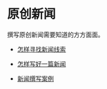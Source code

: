 # 原创新闻

撰写原创新闻需要知道的方方面面。

* [怎样寻找新闻线索](/511-怎样寻找新闻线索.md)

* [怎样写好一篇新闻](/512-怎样写好一篇新闻.md)

* [新闻撰写案例](/513-新闻撰写案例.md)


